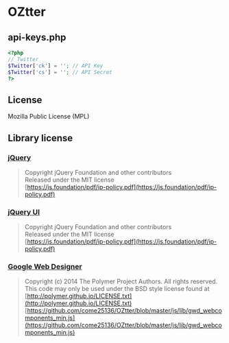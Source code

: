 # OZtter

## api-keys.php

```php
<?php
// Twitter
$Twitter['ck'] = ''; // API Key
$Twitter['cs'] = ''; // API Secret
?>
```

## License
Mozilla Public License (MPL)

## Library license
### [jQuery](https://jquery.com/)

>Copyright jQuery Foundation and other contributors  
>Released under the MIT license  
>[https://js.foundation/pdf/ip-policy.pdf](https://js.foundation/pdf/ip-policy.pdf)

### [jQuery UI](https://jqueryui.com/)

>Copyright jQuery Foundation and other contributors  
>Released under the MIT license  
>[https://js.foundation/pdf/ip-policy.pdf](https://js.foundation/pdf/ip-policy.pdf)

### [Google Web Designer](https://www.google.co.jp/webdesigner/)

>Copyright (c) 2014 The Polymer Project Authors. All rights reserved.  
>This code may only be used under the BSD style license found at [http://polymer.github.io/LICENSE.txt](http://polymer.github.io/LICENSE.txt)
> [https://github.com/come25136/OZtter/blob/master/js/lib/gwd_webcomponents_min.js](https://github.com/come25136/OZtter/blob/master/js/lib/gwd_webcomponents_min.js)